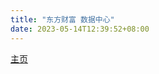 ```yaml
---
title: "东方财富 数据中心"
date: 2023-05-14T12:39:52+08:00
---
```


[主页](https://data.eastmoney.com/center/)
